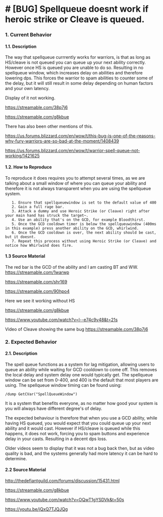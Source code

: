 # # [BUG] Spellqueue doesnt work if heroic strike or Cleave is queued. 

### 1. Current Behavior
  #### 1.1. Description
The way that spellqueue currrently works for warriors, is that as long as HS/cleave is not queued you can queue up your next ability correctly. However once HS is queued you are unable to do so. Resulting in no spellqueue window, which increases delay on abilities and therefore lowering dps. 
This forces the warrior to spam abilities to counter some of the delay, but it will still result in some delay depending on human factors and your own latency. 

Display of it not working.

https://streamable.com/38p7j6

https://streamable.com/g8kbue

There has also been other mentions of this.

https://us.forums.blizzard.com/en/wow/t/this-bug-is-one-of-the-reasons-why-fury-warriors-are-so-bad-at-the-moment/1408439

https://us.forums.blizzard.com/en/wow/t/warrior-spell-queue-not-working/1421625

  #### 1.2. How to Reproduce
  To reproduce it does requires you to attempt several times, as we are talking about a small window of where you can queue your ability and therefore it is not always transparent when you are using the spellqueue system.
     
       1. Ensure that spellqueuewindow is set to the default value of 400 
       2. Gain a full rage bar.
       3. Attack a dummy and use Heroic Strike (or Cleave) right after your main hand has struck the target~.
       4. Use an ability that's on the GCD, for example Bloodthirst.
       5. Once the GCD cooldown timer is below the spellqueuwindow (400ms in this example) press another ability on the GCD, whirlwind.
       6. Once the GCD cooldown is over, the next ability should be cast, but it doesnt.
       7. Repeat this process without using Heroic Strike (or Cleave) and notice how Whirlwind does fire.
      
  #### 1.3  Source Material
  The red bar is the GCD of the ability and I am casting BT and WW.
  https://streamable.com/1warwp
  
  https://streamable.com/shr169
  
  https://streamable.com/90hpo4
  
  Here we see it working without HS
  
  https://streamable.com/g8kbue
  
https://www.youtube.com/watch?v=l--e74c9v48&t=21s

Video of Cleave showing the same bug
https://streamable.com/38p7j6

### 2. Expected Behavior
  #### 2.1. Description
The spell queue functions as a system for lag mitigation, allowing users to queue an ability while waiting for GCD cooldown to come off. This removes the local delay and system delay one would typically get. The spellqueue window can be set from 0-400, and 400 is the default that most players are using. The spellqueue window timing can be found using:
```
/dump GetCVar("SpellQueueWindow")
```
It is a system that benefits everyone, as no matter how good your system is you will always have different degree's of delay. 

The expected behaviour is therefore that when you use a GCD ability, while having HS queued, you would expect that you could queue up your next ability and it would cast. However if HS/cleave is queued while this happens, it does not work, forcing you to spam buttons and experience delay in your casts. Resulting in a decent dps loss. 

Older videos seem to display that it was not a bug back then, but as video quality is bad, and the systems generally had more latency it can be hard to determine.

  #### 2.2 Source Material
  http://thedefiantguild.com/forums/discussion/15431.html
  
  https://streamable.com/g8kbue
  
  https://www.youtube.com/watch?v=OQwT1gYSDVk&t=50s
  
  https://youtu.be/jQxQ7TJQJQg
